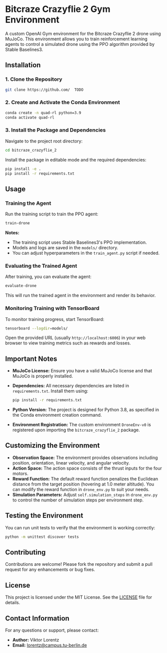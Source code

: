 # Bitcraze Crazyflie 2 Gym Environment

A custom OpenAI Gym environment for the Bitcraze Crazyflie 2 drone using MuJoCo. This environment allows you to train reinforcement learning agents to control a simulated drone using the PPO algorithm provided by Stable Baselines3.

## Installation

### 1. Clone the Repository

```bash
git clone https://github.com/  TODO
```

### 2. Create and Activate the Conda Environment

```bash
conda create -n quad-rl python=3.9
conda activate quad-rl
```

### 3. Install the Package and Dependencies

Navigate to the project root directory:

```bash
cd bitcraze_crazyflie_2
```

Install the package in editable mode and the required dependencies:

```bash
pip install -e .
pip install -r requirements.txt
```


## Usage

### Training the Agent

Run the training script to train the PPO agent:

```bash
train-drone
```

**Notes:**

- The training script uses Stable Baselines3's PPO implementation.
- Models and logs are saved in the `models/` directory.
- You can adjust hyperparameters in the `train_agent.py` script if needed.

### Evaluating the Trained Agent

After training, you can evaluate the agent:

```bash
evaluate-drone
```

This will run the trained agent in the environment and render its behavior.

### Monitoring Training with TensorBoard

To monitor training progress, start TensorBoard:

```bash
tensorboard --logdir=models/
```

Open the provided URL (usually `http://localhost:6006`) in your web browser to view training metrics such as rewards and losses.

## Important Notes

- **MuJoCo License:** Ensure you have a valid MuJoCo license and that MuJoCo is properly installed.
- **Dependencies:** All necessary dependencies are listed in `requirements.txt`. Install them using:

  ```bash
  pip install -r requirements.txt
  ```

- **Python Version:** The project is designed for Python 3.8, as specified in the Conda environment creation command.
- **Environment Registration:** The custom environment `DroneEnv-v0` is registered upon importing the `bitcraze_crazyflie_2` package.

## Customizing the Environment

- **Observation Space:** The environment provides observations including position, orientation, linear velocity, and angular velocity.
- **Action Space:** The action space consists of the thrust inputs for the four motors.
- **Reward Function:** The default reward function penalizes the Euclidean distance from the target position (hovering at 1.0 meter altitude). You can modify the reward function in `drone_env.py` to suit your needs.
- **Simulation Parameters:** Adjust `self.simulation_steps` in `drone_env.py` to control the number of simulation steps per environment step.

## Testing the Environment

You can run unit tests to verify that the environment is working correctly:

```bash
python -m unittest discover tests
```

## Contributing

Contributions are welcome! Please fork the repository and submit a pull request for any enhancements or bug fixes.

## License

This project is licensed under the MIT License. See the [LICENSE](LICENSE) file for details.

## Contact Information

For any questions or support, please contact:

- **Author:** Viktor Lorentz
- **Email:** lorentz@campus.tu-berlin.de